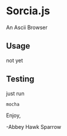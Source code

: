 Sorcia.js
=========

An Ascii Browser

Usage
-----
not yet


Testing
-------
just run
    
    mocha

Enjoy,

-Abbey Hawk Sparrow